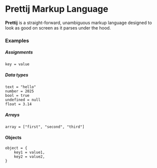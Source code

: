 # Prettij Markup Language

**Prettij** is a straight-forward, unambiguous markup language designed to look as good on screen as it parses under the hood.

### Examples

##### Assignments

```
key = value
```

##### Data types

```
text = "hello"
number = 2025
bool = true
undefined = null
float = 3.14
```

##### Arrays

```
array = ["first", "second", "third"]
```

#### Objects

```
object = {
    key1 = value1,
    key2 = value2,
}
```
